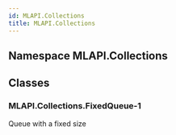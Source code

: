 ```yaml
---  
id: MLAPI.Collections
title: MLAPI.Collections
---
```


## Namespace MLAPI.Collections

<div class="markdown level0 summary">

</div>

<div class="markdown level0 conceptual">

</div>

<div class="markdown level0 remarks">

</div>

## Classes

### MLAPI.Collections.FixedQueue-1

<div class="section">

Queue with a fixed size

</div>
